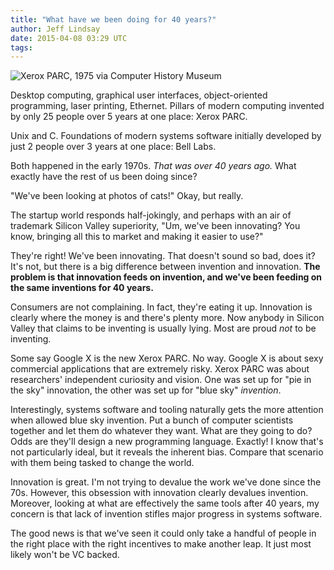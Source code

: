 ```yaml
---
title: "What have we been doing for 40 years?"
author: Jeff Lindsay
date: 2015-04-08 03:29 UTC
tags:
---
```

<img src="/images/xerox_parc_1975.jpg" title="Xerox PARC, 1975 via Computer History Museum" />

Desktop computing, graphical user interfaces, object-oriented programming, laser printing, Ethernet. Pillars of modern computing invented by only 25 people over 5 years at one place: Xerox PARC.

Unix and C. Foundations of modern systems software initially developed by just 2 people over 3 years at one place: Bell Labs.

Both happened in the early 1970s. *That was over 40 years ago.* What exactly have the rest of us been doing since?

"We've been looking at photos of cats!" Okay, but really.

The startup world responds half-jokingly, and perhaps with an air of trademark Silicon Valley superiority, "Um, we've been innovating? You know, bringing all this to market and making it easier to use?"

They're right! We've been innovating. That doesn't sound so bad, does it? It's not, but there is a big difference between invention and innovation. **The problem is that innovation feeds on invention, and we've been feeding on the same inventions for 40 years.**

Consumers are not complaining. In fact, they're eating it up. Innovation is clearly where the money is and there's plenty more. Now anybody in Silicon Valley that claims to be inventing is usually lying. Most are proud *not* to be inventing.

Some say Google X is the new Xerox PARC. No way. Google X is about sexy commercial applications that are extremely risky. Xerox PARC was about researchers' independent curiosity and vision. One was set up for "pie in the sky" innovation, the other was set up for "blue sky" *invention*.

Interestingly, systems software and tooling naturally gets the more attention when allowed blue sky invention. Put a bunch of computer scientists together and let them do whatever they want. What are they going to do? Odds are they'll design a new programming language. Exactly! I know that's not particularly ideal, but it reveals the inherent bias. Compare that scenario with them being tasked to change the world.

Innovation is great. I'm not trying to devalue the work we've done since the 70s. However, this obsession with innovation clearly devalues invention. Moreover, looking at what are effectively the same tools after 40 years, my concern is that lack of invention stifles major progress in systems software.

The good news is that we've seen it could only take a handful of people in the right place with the right incentives to make another leap. It just most likely won't be VC backed.
